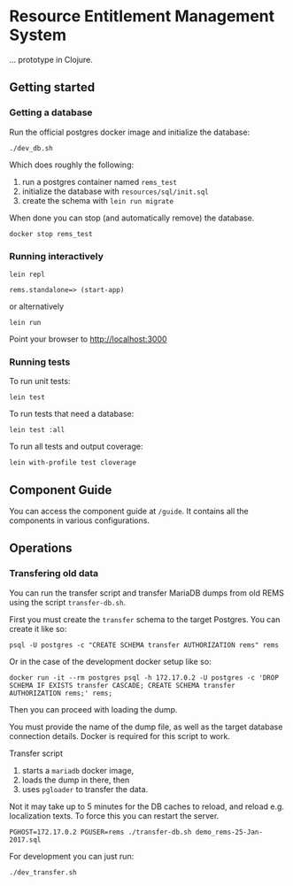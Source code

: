 # Resource Entitlement Management System

... prototype in Clojure.

## Getting started

### Getting a database

Run the official postgres docker image and initialize the database:

```
./dev_db.sh
```

Which does roughly the following:

1. run a postgres container named `rems_test`
2. initialize the database with `resources/sql/init.sql`
3. create the schema with `lein run migrate`

When done you can stop (and automatically remove) the database.

```
docker stop rems_test
```

### Running interactively

```
lein repl

rems.standalone=> (start-app)
```

or alternatively

```
lein run
```

Point your browser to <http://localhost:3000>

### Running tests

To run unit tests:

```
lein test
```

To run tests that need a database:

```
lein test :all
```

To run all tests and output coverage:

```
lein with-profile test cloverage
```

## Component Guide

You can access the component guide at `/guide`. It contains all the components in various configurations.

## Operations

### Transfering old data

You can run the transfer script and transfer MariaDB dumps from old REMS using the script `transfer-db.sh`.

First you must create the `transfer` schema to the target Postgres. You can create it like so:
```
psql -U postgres -c "CREATE SCHEMA transfer AUTHORIZATION rems" rems
```

Or in the case of the development docker setup like so:
```
docker run -it --rm postgres psql -h 172.17.0.2 -U postgres -c 'DROP SCHEMA IF EXISTS transfer CASCADE; CREATE SCHEMA transfer AUTHORIZATION rems;' rems;
```

Then you can proceed with loading the dump.

You must provide the name of the dump file, as well as the target database connection details. Docker is required for this script to work.

Transfer script
1. starts a `mariadb` docker image,
1. loads the dump in there, then
1. uses `pgloader` to transfer the data.


Not it may take up to 5 minutes for the DB caches to reload, and reload e.g. localization texts. To force this you can restart the server.

```
PGHOST=172.17.0.2 PGUSER=rems ./transfer-db.sh demo_rems-25-Jan-2017.sql
```

For development you can just run:

```
./dev_transfer.sh
```
